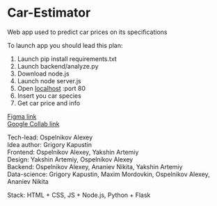 # Car-Estimator
Web app used to predict car prices on its specifications

To launch app you should lead this plan:
1) Launch pip install requirements.txt
2) Launch backend/analyze.py
3) Download node.js
4) Launch node server.js
5) Open [localhost](http://localhost:80/) :port 80
6) Insert you car species
7) Get car price and info

[Figma link](https://www.figma.com/design/CfgJgK4OwEes9OjVOWYBWi/CAR-ESTIMATOR?m=dev&node-id=0%3A1&t=NAbd90A9XBCEjKmu-1)\
[Google Collab link](https://colab.research.google.com/drive/10jpg2uX0paPm-am67XX5Pg7iLZcLZYec?usp=sharing)

Tech-lead: Ospelnikov Alexey\
Idea author: Grigory Kapustin\
Frontend: Ospelnikov Alexey, Yakshin Artemiy\
Design: Yakshin Artemiy, Ospelnikov Alexey\
Backend: Ospelnikov Alexey, Ananiev Nikita, Yakshin Artemiy\
Data-science: Grigory Kapustin, Maxim Mordovkin, Ospelnikov Alexey, Ananiev Nikita


Stack: HTML + CSS, JS + Node.js, Python + Flask
